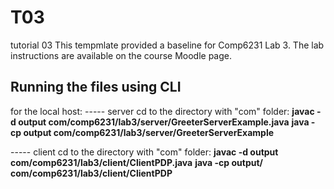 # T03
tutorial 03
This tempmlate provided a baseline for Comp6231 Lab 3. The lab instructions are available on the course Moodle page.


## Running the files using CLI
for the local host: 
----- server
cd to the directory with "com" folder: 
**javac -d output com/comp6231/lab3/server/GreeterServerExample.java**
**java -cp output com/comp6231/lab3/server/GreeterServerExample**

----- client 
cd to the directory with "com" folder: 
**javac -d output com/comp6231/lab3/client/ClientPDP.java**
**java -cp output/ com/comp6231/lab3/client/ClientPDP**
